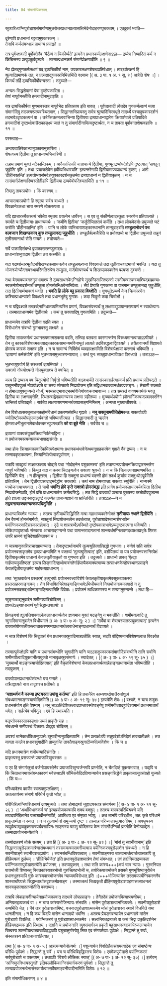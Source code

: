 ```yaml
---
title: 04 संमार्गाधिकरणम्

---
```


स्रुक्परिध्यग्निपुरोडाशसंमार्गाणामुत्तरोत्तरप्रधानप्रत्यासत्तिभेदेनोदाहरणपृथक्त्वम् । एतदुक्तं भवति—

दूरेणापि प्रधानानां यद्द्रव्यमुपकारकम् ।  
तेनापि कर्मसंबन्धान्न प्राधान्यं प्रपद्यते ॥  


तत्र पूर्वपक्षवादी पूर्वोक्तेनैव ‘यैर्द्रव्यं न चिकीर्ष्यते’ इत्यनेन प्रधानकर्मलक्षणेनाऽऽह— द्रव्येण निष्पादितं कर्म न किंचित्तस्य प्रत्युपकुर्वद्दृश्यते । तस्मात्प्रधानकर्म संमार्गप्रोक्षणादीति ॥ ९ ॥

नैव ह्येतद्गुणकर्मलक्षणं यद् द्रव्यचिकीर्षा नाम, उपकारलक्षणशेषत्वप्रतिषेधात् । तादर्थ्यलक्षणं हि श्रुत्यादिप्रमाणकं तत्, न प्रत्यक्षाद्युपकारनिमित्तमिति वक्ष्यामः \[( अ. ३ पा. १ अ. १ सू. २ ) अत्रेति शेषः ।\]  । किमर्थं तर्हि द्रव्यचिकीर्षोपन्यस्ता । तदुच्यते—

अन्यतः सिद्धशेषाणां येषां दृष्टोपकारिता ।  
तेषां नापूर्वमस्तीति हन्त्यादीनामुदाहृतिः ॥  


यत्र द्रव्यचिकीर्षया गुणभावस्तत्र नापूर्वभेदः प्रतिपत्तव्य इति यावत् । पूर्वपक्षवादी त्वेतदेव गुणकर्मलक्षणं मत्वा संमार्गादिषु तदपश्यन्प्रत्यवस्थितवान् । सिद्धान्ताभिप्रायस्तु सर्वत्र श्रुत्यादिभिरवधृते तादर्थ्ये पश्चादुपकारदर्शनं तदभावेऽदृष्टकल्पनं वा । तत्रेप्सिततमत्ववाचिन्या द्वितीयया द्रव्यप्राधान्यद्वारेण क्रियाशेषत्वे प्रतिपादिते हन्त्यादीनां दृष्टार्थत्वान्नैराकाङ्क्ष्यं जातं न तु संमार्गादीनामित्यदृष्टार्थता, न च तावता पूर्वावगतशेषत्वहानिः ॥ ११ ॥

परस्त्वाह—

अन्वयव्यतिरेकाभ्यामुपकारानुसारिता ।  
शेषत्वस्य द्वितीया तु प्राधान्यव्यभिचारिणी ॥  


तन्नाम प्रमाणं युक्तं यदैकान्तिकम् । अनैकान्तिकी च प्राधान्ये द्वितीया, गुणभूतद्रव्योपदेशेऽपि दृष्टत्वात् ‘सक्तून् जुहोति’ इति । तथा ‘प्रयाजशेषेण हवींष्यभिधारयति’ इत्यन्तरेणापि द्वितीयामाज्यप्राधान्यं दृष्टम् । अतो ‘व्रीहीनवहन्ति’ इत्यत्रोभयसंभवेऽप्युपकारदर्शनकृतमेव द्रव्यप्राधान्यं न द्वितीयाकृतम् । न च तत्संमार्गप्रोक्षणादिष्वस्तीतीहापि द्वितीयया द्रव्यमेवोपदिश्यतामिति ॥ ११ ॥

तिष्ठतु तावत्प्रयोगः । किं कारणम् ॥

आचारत्वात्प्रयोगो हि स्मृत्या सर्वत्र बाध्यते ।  
विवक्षानेऽकधा चात्र स्मरणे त्वेकरूपता ॥  


यदि ह्याचारस्यैकरूप्यं भवेन्नैव स्मृतयः प्रयत्नेन धार्येरन् । स एव तु संकीर्णत्वादस्फुटः स्मरणेन प्रतिपाल्यते । स्मर्यते च द्वितीयायाः प्राधान्यमर्थः । ‘कर्मणि द्वितीया’ ‘कर्तुरीप्सिततमं कर्मेति । तथा लोकवेदयोः प्रयुज्यते घटं करोति ‘व्रीहीनवहन्ति’ इति । यानि च लोके व्यभिचाराशङ्कास्थानानि तान्युदाहरति **तण्डुलानोदनं पच वल्वजान शिखण्डकान् कुरु तण्डुलानद्य जुहुधीति** । तण्डुलैर्बल्बजैरिति च प्रयोक्तव्ये या द्वितीया प्रयुज्यते तन्नूनं तृतीसमानार्था सेति गम्यते । तत्रोच्यते—

सर्वे पाकादिसंबन्धे द्व्याकारास्तण्डुलादयः ।  
प्राधान्यांशमुपादाय द्वितीया तत्र वर्त्स्यति ॥  


यदा पदार्थान्तरभूतौदनशिखण्डकसाधनत्वेन तण्डुलबल्वजा विवक्ष्यन्ते तदा तृतीयान्तपदभाजो भवन्ति । यदा तु भोजनयोग्यौदनावस्थापरिणतिरूपेण तण्डुला, मार्दवोत्पत्त्यर्थं च शिखण्डकाकारेण बल्वजा दृश्यन्ते ।

तथा वेदवाक्यावगतगुणभावाश्च ते द्रव्यसाधनकेऽग्निहोत्रे सुखण्डितास्तिष्ठन्तो रमणीयत्वात्कस्याश्चिद्ब्राह्मण्याः स्वकर्मशोभादर्शनार्थं तण्डुला होमसंबन्धित्वेनाभिप्रेताः । सैवं प्रेष्यति गुणकामा वा यजमान तण्डुलानद्य जुहुधीति, तदा द्वितीयार्थभाक्त्वं भवति । **भवति हि लोके बहु प्रकारा विवक्षेति** । गुणभूतेऽप्यर्थे केन चित्कारणेन कश्चित्प्राधान्यांशो विवक्ष्यते तथा प्रधानभूतेषु गुणांशः । कदा चिदुभौ कदा चिन्नोभौ ।

न च यद्विवक्ष्यते तच्छब्देनाभिधातव्यमित्यस्ति प्रमाणं, विवक्षासंपत्त्यर्थं तु लक्षणाद्युपायान्तराश्रयणं न स्वार्थत्यागः । तस्मात्प्राधान्यमेव द्वितीयार्थः । कथं तु सक्त्वादिषु गुणत्वमिति । तदुच्यते—

प्राधान्यमेव तत्रापि द्वितीया वदति स्वतः ।  
विरोधात्तेन संबन्धो गुणभावस्तु लक्ष्यते ॥  


द्वितीया तावत्कर्मत्वं प्रधानरूपमात्मशक्त्या वदति, तत्त्विह बलवता कारणान्तरेण विरुध्यमानत्वान्नाऽऽश्रीयते । तेन तु कारकविशेषात्मकत्वाद्यत्कारकसामान्यमविनाभूतं लक्ष्यते तदविरुद्धत्वाद्विवक्ष्यते । तत्रैतावानर्थो विज्ञायते होमस्य कारकं सक्तव इति । न च सामान्यं निर्विशेषं व्यवहारक्षममिति विशेषापेक्षायां करणत्वं भविष्यति । ‘द्रव्याणां कर्मसंयोगे’ इति भूतभव्यसमुच्चारणन्यायात् । कथं पुनः सक्तुप्राधान्यविवक्षा विरुध्यते । तत्राऽऽह—

भूतभाव्युपयोगं हि संस्कार्यं द्रव्यमिष्यते ।  
सक्तवो नोपयोक्ष्यन्ते नोपयुक्ताश्च ते क्वचित् ॥  


यस्य हि द्रव्यस्य क्व चिदुपयोगो निर्वृत्तो भविष्यतीति वाऽवधार्यते तत्संस्कारार्हत्वात्कर्म प्रति प्रधान्यं प्रतिपद्यते । यत्पुनर्नोपयुक्तं नोपयोक्ष्यते वा तस्य संस्कारो निष्प्रयोजन इति तद्विधानवाक्यानर्थक्यप्रसङ्गः । तेचामी सक्तवो न होमात्प्रागुपयुज्यन्ते नोर्ध्वं, भस्मसाद्भावाद्भस्मविनियोगवचनाभावाच्च । तत्र समस्तं वाक्यमनर्थकं भवतु द्वितीया वा लक्षणावृत्तेति, स्थितत्वाद्वेदप्रामाण्यस्य लक्षणा ग्रहीतव्या । मुख्यार्थप्रयोगो ह्यौत्सर्गिकत्वादपवाददर्शनेन भ्रान्तित्वं प्रतिपद्यते । सर्वत्रैव लक्षणाश्रयणमानर्थक्यप्रसङ्गनिमित्तम् । अन्यथा मुख्यार्थोपपत्तेः ।

तेन विरोधात्सक्तुसाधनकहोमविधानं प्रकरणसंबन्धि गृह्यते । **ननु सक्तूनामपीतिहोम**वन्तः सक्तवोऽपि ज्योतिष्टोमस्योपकृत्याऽर्थवन्तो भविष्यन्तीत्याह । सिद्धान्तवादी तु च्छलेन होमसाधनीभूतानामेवार्थवत्त्वमभ्युपगच्छति **को वा ब्रूते नेति** । सर्वत्रैव च ॥

द्रव्याणां वाक्यसंयुक्तक्रियानिर्वर्तनाद्विना ।  
न प्रयोजनमस्त्यन्यत्कथंभावाद्यसंगतेः ॥  


यथा होमः क्रियात्मकत्वात्किमित्यपेक्षमाणः प्रधानकथंभावेनेत्थमनुग्राहकत्वेन गृह्यते नैवं द्रव्यम् । न च तस्माददृष्टकल्पना, क्रियानिर्वर्त्यत्वादपूर्वाणाम् ।

यत्रापि तावद्द्रव्यं साक्षात्फलाय चोद्यते यथा ‘गोदोहनेन पशुकामस्य’ इति तत्राप्यन्यप्रयोजनक्रियाद्वारमन्तरेण नापूर्वं भविष्यति । किमुत यदा न कस्य चिदङ्गत्वेन सक्तवः श्रूयन्ते । न च किं चित्कल्पनाप्रमाणमस्ति । द्वितीयेति चेत् । न हीत्युत्तरम् । द्वितीया हि सक्तूनां प्राधान्यं वदन्ती होमं तदर्थं कुर्यान्न सक्तुभ्योऽपूर्वमिति प्रतिपत्तिम् । तेन द्वितीयाप्रसादाद्भवेद्धोमः सक्त्वर्थः । कथं नाम होमव्याप्ताः सक्तवः स्युरिति । नान्यस्मै प्नयोजनायाश्रवणात् । ते चामी **भवन्ति होमे कृते सक्तवो होमसंबद्धा** इति प्रागेव प्रयोजनलाभात्पर्यवसिता द्वितीया निष्प्रयोजनेष्ववि, होमं प्रचि प्राधान्यमात्रेण कर्मत्वसिद्धेः । तत्र सिद्धे वाक्यार्थे पश्चान्न पुरुषस्य क्रतोर्वोपयुज्यन्त इति ज्ञात्वा तद्वचनाद्वाऽदृष्टं कल्प्येत प्राधान्यज्ञानं वा भ्रान्तिरिति । तत्राऽऽह—**न** च **तद्वचनाच्छक्यमन्यत्कल्पयितुमिति** ।

प्राधान्याविवक्षैव न्याय्या । ततश्च तृतीयार्थसिद्धिरिति मत्वा महाभाष्यकारेणोक्तं **तृतीयायाः स्थाने द्वितीयेति** । तेन वैषम्यं होमसंमार्गयोः, सक्तूनां निष्प्रयोजनत्वेन तदर्थत्वात्, पुरोडाशादेश्चान्यशेषभावेन पर्याग्निकरणादिसंस्कारार्हत्वात् । दृढे च शास्त्रार्थेऽवस्थिते दृष्टोपकाराभावेऽप्यदृष्टकल्पना भविष्यति । लोकेऽप्यदृष्टार्थाः संस्कारा आचाराद्गम्यन्ते यथा ग्रामान्तरादागतानां शान्त्यर्थमग्निलवणदध्यक्षतप्रभृतेः शिरस उपरि भ्रामणं शुचिदेशप्रतिष्ठापनं च ।

न चास्यानुपपत्तिराचारप्रामाण्यात् । तेनादृष्टार्थानामपि तुल्यश्रुतित्वात्सिद्धो गुणभावः । नन्वेवं सति सर्वत्र प्रयोजनवत्ताकृतमेव द्रव्यप्राधान्यमिति न वक्तव्यं ‘तुल्यश्रुतित्वात्’ इति, दर्शयितव्यं वा यत्र प्रयोजनवत्तानिरपेक्षं द्वितीयाकृतमेव प्राधान्यं केवलतृतीयाकृतो वा गुणभाव इति । तदुच्यते । प्राधान्ये तावत् ‘ऐन्र्द्या गार्हपत्यमुपतिष्ठत’ इत्यत्र लिङ्गादिन्द्रार्थत्वावगतेर्गार्हपत्यैकवाक्यत्वाच्च तत्साधनकेन्द्रोपस्थानप्रसङ्गे केवलद्वितीयाकृतमेव गार्हपत्यप्राधान्यम् ।

तथा ‘सूक्तवाकेन प्रस्तरम्’ इत्युभयोः प्रयोजनवत्त्वाविशेषे केवलतृतीयाकृतमेवसूक्तवाकस्य प्रस्तरप्रहरणाङ्गत्वम् । तेन विभाक्तिभिरेवाङ्गाङ्गिभावेऽभिधीयमाने निष्प्रयोजनत्वमपवादो न तु प्रयोजनसदसद्भावेनाङ्गाङ्गित्वामिति विवेकः । प्रयोजनं त्वधिकरणस्य न सम्यगनुमन्यन्ते । तथा हि—

स्रुङ्मात्राद्यनुवादेन शमीमय्यादिचोदितम् ।  
ज्ञायतेऽङ्गप्रधानार्थं पूर्वसिद्धान्तपक्षयोः ॥  


प्रियङ्गवो ह्युत्पत्तिवाक्यात्केवलप्रधानार्थत्वेन ज्ञायमान युक्तं यदङ्गेषु न भवन्तीति । शमीमयत्वादि तु स्रुगादिमात्रानुवादेन विधीयमानं  \[( अ॰ ३ पा॰ ७ अ॰ सू॰ २ ) ।\] ‘सर्वेषां वा शेषत्वस्यातत्प्रयुक्तत्वात्’ इत्यनेन वाक्यसंयोगबलीयस्त्वात्प्रकरणगम्यप्रधानार्थत्वबाधेनाङ्गप्रधानार्थं विज्ञायते ।

न चात्र विशेषणं किं चिदुपात्तं येन प्रधानगतस्रुगादिमात्रप्रतीतिः स्यात्, सदपि वोद्दिश्यमानविशेषणत्वान्न विवक्ष्येत ।

तस्मात्पूर्वपक्षेऽपि यानि च प्रधानसंबन्धीनि स्रुगादीनि यानि चाऽऽरादुपकारकसंमार्गादिसंबन्धीनि तानि सर्वाणि शमीमयीत्वादियुक्तानीत्ययुक्तो नानावृक्षस्रुक्संमार्गः । स्यादेतत् ।  \[( अ॰ ३ पा॰ ८ अ॰ १९ सू॰ ३५ ) ।\] ‘मुख्यार्थो वाऽङ्गस्याचोदितत्वात्’ इति वैकृतविशेषाणां केवलप्रधानार्थत्वान्नेहाङ्गप्रधानार्थता भविष्यतीति । तदयुक्तम् ।

वाक्योपात्तप्रधानार्थसंबन्धो यत्र गम्यते ।  
तत्रैतद्वक्ष्यते नात्र तादृशश्च प्रतीयते ॥  


**‘यज्ञाथर्वणं वै काभ्या इष्टयस्ता उपांशु कर्तव्या’** इति हि प्रधानैरेव काम्यशब्दोपात्तैरुपांशुत्वं संबध्यमानमङ्गस्याचोदितमिति \[( अ॰ ३ पा॰ ८ अ॰ १९ सू॰ ३४ ) इत्यत्रेति शेषः ।\]  वक्ष्यते, न चात्र तादृशः प्रधानसंयोग इति वैषम्यम् । ननु चाऽऽतिदेशिकत्वादप्राप्तावस्थेष्वङ्गेषु शमीमयीत्वाद्युपदिश्यमानं प्रधानमात्रार्थं भवेत् । नार्हत्येवं भवितुम् । एवं हि स्थास्यति ।

वलृप्तोपकारसाकाङ्क्षाः प्रथमं प्राकृतैः सह ।  
संबध्यन्ते समीपस्थं विकाराः प्रोझ्झ्य चोदितम् ॥  


अवश्यं चानेकार्थविध्यनुपपत्तेः स्रुगादीन्यनुवदितव्यानि । तेन प्रत्यक्षोऽपि सन्नुपदेशोऽतिदेशं तावत्प्रतीक्षते । तत्र यावता कालेन प्रधानस्रुगादीनि प्राप्नुवन्ति तावतैवाङ्गस्रुगादीन्यपीत्यविशेषः । किं च ॥

यदि प्रधानमात्रेण शमीभय्यादिसंगतिः ।  
प्राकृत्यस्तु प्रसज्यन्ते प्रयाजादिस्रुचस्ततः ॥  


य एव हि संमार्गस्रुचां वर्जनोपायस्तेनैव प्रयाजादिस्रुग्वर्जनमपि प्राप्नोति, न चैतदिष्टं युक्त्यभावात् । यद्यपि च किं चित्प्रधानमात्रसंबन्धकारणं भवेत्तथाऽपि सौमिकवेदिदक्षिणान्यायेन प्रसङ्गसिद्धेर्न प्राकृतजात्युपसंग्रहो युज्यते । किं च—

परिध्यादेश्च कार्येण स्वरूपमुपलक्षितम् ।  
अतत्कार्यस्य संमार्गः परिधेर्न कृतो भवेत् ॥  


परिधिरित्यग्निपरिधानार्थं द्रव्यमुच्यते । तथा होमाद्यर्था जुह्वादयस्तत्र संमार्गस्य  \[( अ॰ ४ पा॰ १ अ॰ ११ सू॰ २६ ) ।\] ‘अर्थाभिधानकर्म च’ इत्यप्रयोजकत्वमपि शक्यं वक्तुम् । ततश्च बाणवत्परिधिश्रवणे यदि तावदपरिहितानेव पलाशादीन्संमार्ष्टि, अपरिधय एव संमृष्टा भवेयुः । अथ तानपि परिदधीत , ततः कृते परिधाने प्राकृतार्थता न स्यात् । न च तुल्यार्थानां समुच्चयो दृष्टः । तस्मान्न परिध्यन्तरमुत्पादनीयम् । अवभृथस्य त्वपूर्वत्वाद्यावदुक्तमात्रपर्यवसायिनः साङ्गस्य चाप्सु चोदितस्य केन संमार्गोऽग्निर्वा प्राप्नोति येनोत्पाद्येत । तस्मादप्रयोजनान्येतानि ।

तस्योदाहरणं त्वेकं सत्यम् । तत्र हि  \[( अ॰ ३ पा॰ ८ अ॰ २२ सू॰ ४२ ) ।\] ‘मांसं तु सवनीयानाम्’ इति सिद्धान्तात्पुरोडाशमात्रेणासंबध्यमानं तरसमयत्वमसवनीयत्वान्न पर्यग्निकरणपुरोडाशेन संबध्यते । न हि सवनीयाङ्गे सवनीयशब्दप्रयोगः । सवनसंबन्धिविषयत्वात् । सवनीयाङ्गस्य चासवनार्थत्वार्थत्वात्तत्रापि तु व्रीहिमयत्वं दुर्लभम् । ‘व्रीहिभिर्यजेत’ इति प्रधानपुरोडाशमात्रेण तेषां संबन्धात् । एवं तर्ह्यनियतद्रव्यकता पर्यग्निकरणपुरोडाशस्येति प्रयोजनम् । तदप्ययुक्तम् । तथा सति कांस्य+++(अयं चात्र न्यायः । गुरुरनियत पात्रभोजी शिष्यस्तु नियतकांस्यपत्रभोजो गुरुच्छिष्टभोजी च, तयोरेकपात्रभोजने प्रसक्ते गुणभूशिष्यानुरोधेन प्रधानभूतस्यापि गुरोः कांस्यपात्रभोजनमेव न्याय्यमविरोधात् इति ।)+++भोजिन्यायेन तरसमयपर्यग्निकरणनैव शास्त्रार्थोपपत्तेः सिद्धान्तार्थासदृशकर्मप्रसङ्ग । तस्मात्कथं चित्प्रकृतौ व्रीहिमयपुरोडाशग्रहणात्तत्साधनत्वं शास्त्रकृतत्वात्प्राप्नोतीति वक्तव्यम् ।

तत्रापि त्वेकहायनीन्यायेनाप्रयोजकत्वात् तदभावे लोपप्रसङ्गः । तेनैतदेवं प्रयोजनमित्याश्रयणीयम् । अनियतद्रव्यकत्वं वा । न चात्र कांस्यभोजिन्यायः संभवति । मांसेन पुरोडाशत्वानभिव्यक्तेः । सवनीयपुरोडाशे कथमिति चेत् । नैवं तत्र पुरोडाशत्वमिष्टं, वचनादपुरोडाशात्मकमेव मांसं पुरोडाशस्य स्थाने विधयिते यथा धानादीनाम् । न हि कथं चिदपि मांसेन धानादयो भवन्ति । अतश्च प्रैयङ्गवन्यायेन प्रधानमात्रे मांसेन पुरोडाशो विवर्तितः । पर्यग्निकरणं तु पुरोडाशसाधनकमेव । सत्त्वनियतद्रव्यको वा कथं चिद्वा प्रकृतिदर्शनेन व्रीहियवद्रव्यक इति स्थितम् । एतानि च प्रयोजनानि स्रुक्संमार्गस्य प्रकृतौ बहुसाधनत्वात्कपिञ्जलन्यायेन त्रित्वस्य शास्त्रीयत्वात्पात्राविवृद्धावपि पशुचातुर्मास्येषु तिस्र एव संमार्ष्टव्याः पूर्वपक्षे । सिद्धान्ते तु सर्वाः, संस्कारस्य प्रतिप्रधानावर्तित्वात् ।

तथा  \[( अ॰ ४ पा॰ १ अ॰ ५ ) अत्रत्यन्यायेनोत्यर्थः ।\] पशुन्यायेन विवक्षितैकसंख्यत्वादेक एव संमार्ष्टव्यः परिधिः पूर्वपक्षे । सिद्धान्ते तु सर्वे । यत्र च परिधिविवृद्धिस्तत्र विशेषः । एवमेकपुरोडाशे पर्याग्निकरणं सर्वपुरोडाशे च वक्तव्यम् । तथाऽपि ‘विशये लौकिकः स्यात्’ \[( अ॰ ७ पा॰ ३ अ॰ १२ सू॰ ३०) ।\]  इत्येवम् ‘अग्निमुपनिधायस्तुवते’ इतिवल्लौकिकाग्निसंमार्गकरणं पूर्वपक्षे । सिद्धान्ते तु तस्याप्रयोजनत्वेनासंस्कार्यत्वात्सर्वेषामाहवनीयादीनामिति विशेषः ॥ १२ ॥

इति संमार्गाधिकरणम् ॥ ४ ॥
